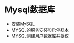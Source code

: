 # Mysql数据库
- [安装MySQL](./安装MySQL.md)
- [MYSQL的服务安装和启停脚本](./MYSQL的服务安装和启停脚本.md)
- [MYSQL创建用户数据库并授权](./MYSQL创建用户数据库并授权.md)
